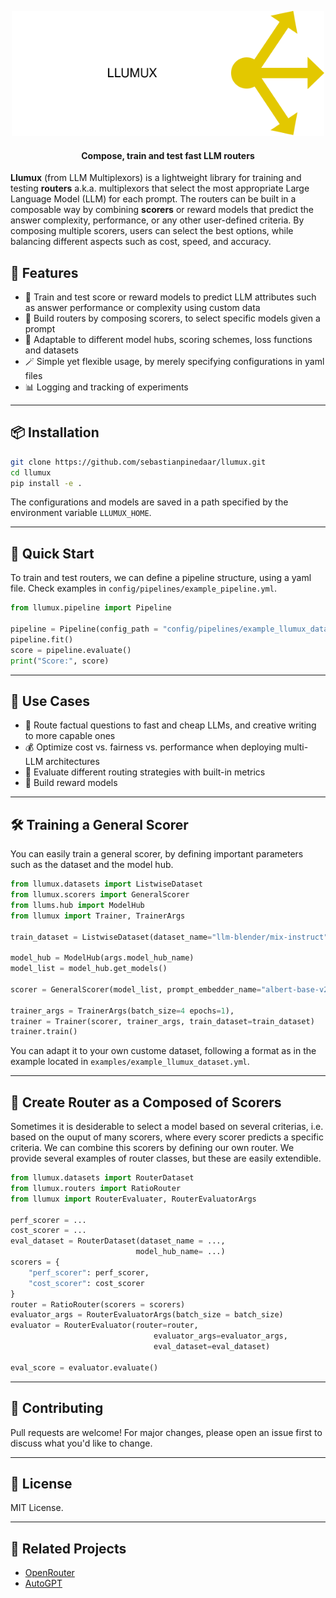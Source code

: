 <p align="center">
<img src="images/llumux.svg" alt="Logo" width="500"/>
</p>


<h4 align="center"><strong> Compose, train and test fast LLM routers</strong></h4>

**Llumux** (from LLM Multiplexors) is a lightweight library for training and testing **routers** a.k.a. multiplexors that select the most appropriate Large Language Model (LLM) for each prompt. The routers can be built in a composable way by combining **scorers** or reward models that predict the answer complexity, performance, or any other user-defined criteria. By composing multiple scorers, users can select the best options, while balancing different aspects such as cost, speed, and accuracy.



## 🌟 Features

- 🧠 Train and test score or reward models to predict LLM attributes such as answer performance or complexity using custom data
- 🔀 Build routers by composing scorers, to select specific models given a prompt
- 🚀 Adaptable to different model hubs, scoring schemes, loss functions and datasets
- 🪄 Simple yet flexible usage, by merely specifying configurations in yaml files
- 📊 Logging and tracking of experiments

---

## 📦 Installation

```bash
git clone https://github.com/sebastianpinedaar/llumux.git
cd llumux
pip install -e .
```

The configurations and models are saved in a path specified by the environment variable `LLUMUX_HOME`.

---

## 🚀 Quick Start

To train and test routers, we can define a pipeline structure, using a yaml file. Check examples in `config/pipelines/example_pipeline.yml`.

```python
from llumux.pipeline import Pipeline

pipeline = Pipeline(config_path = "config/pipelines/example_llumux_dataset.yml")
pipeline.fit()
score = pipeline.evaluate()
print("Score:", score)
```

---

## 📘 Use Cases

- 🧠 Route factual questions to fast and cheap LLMs, and creative writing to more capable ones
- 💰 Optimize cost vs. fairness vs. performance when deploying multi-LLM architectures
- 🧪 Evaluate different routing strategies with built-in metrics
- 🧰 Build reward models

---

## 🛠️ Training a General Scorer

You can easily train a general scorer, by defining important parameters such as the dataset and the model hub.

```python
from llumux.datasets import ListwiseDataset
from llumux.scorers import GeneralScorer
from llums.hub import ModelHub
from llumux import Trainer, TrainerArgs

train_dataset = ListwiseDataset(dataset_name="llm-blender/mix-instruct", split="train",  list_size=3)

model_hub = ModelHub(args.model_hub_name)
model_list = model_hub.get_models()

scorer = GeneralScorer(model_list, prompt_embedder_name="albert-base-v2")

trainer_args = TrainerArgs(batch_size=4 epochs=1),
trainer = Trainer(scorer, trainer_args, train_dataset=train_dataset)
trainer.train()
```

You can adapt it to your own custome dataset, following a format as in the example located in `examples/example_llumux_dataset.yml`.

---

## 🧪 Create Router as a Composed of Scorers

Sometimes it is desiderable to select a model based on several criterias, i.e. based on the ouput of many scorers, where every scorer predicts a specific criteria. We can combine this scorers by defining our own router. We provide several examples of router classes, but these are easily extendible.


```python
from llumux.datasets import RouterDataset
from llumux.routers import RatioRouter
from llumux import RouterEvaluater, RouterEvaluatorArgs

perf_scorer = ...
cost_scorer = ...
eval_dataset = RouterDataset(dataset_name = ..., 
                            model_hub_name= ...)
scorers = {
    "perf_scorer": perf_scorer,
    "cost_scorer": cost_scorer
}
router = RatioRouter(scorers = scorers)
evaluator_args = RouterEvaluatorArgs(batch_size = batch_size)
evaluator = RouterEvaluator(router=router, 
                                evaluator_args=evaluator_args, 
                                eval_dataset=eval_dataset)

eval_score = evaluator.evaluate()
```

---



## 🤝 Contributing

Pull requests are welcome! For major changes, please open an issue first to discuss what you'd like to change.

---

## 📄 License

MIT License.

---

## 🔗 Related Projects

- [OpenRouter](https://openrouter.ai/)
- [AutoGPT](https://github.com/Torantulino/Auto-GPT)